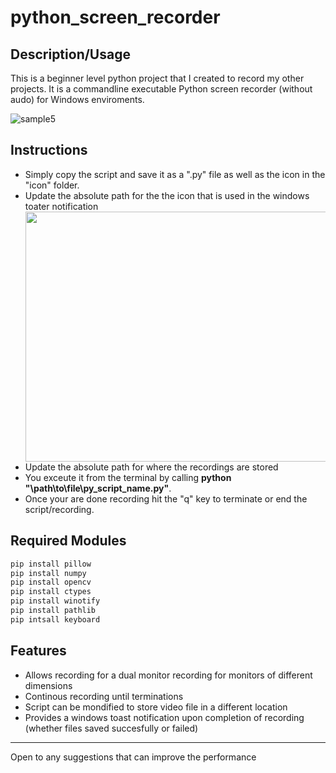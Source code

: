 # python_screen_recorder

## Description/Usage

This is a beginner level python project that I created to record my other projects. It is a commandline executable Python screen recorder (without audo) for Windows enviroments.

![sample5](https://user-images.githubusercontent.com/68747084/230796396-5dcfda01-609c-487e-811c-b21fecf12637.gif)

## Instructions
<ul>
<li>Simply copy the script and save it as a ".py" file as well as the icon in the "icon" folder.</li>
<li>Update the absolute path for the the icon that is used in the windows toater notification</li> 

<img src="https://user-images.githubusercontent.com/68747084/230797965-ac31bd7b-d50e-4b2e-86fd-7a8a0e9894f4.png" width="600px" height="400px">

<li>Update the absolute path for where the recordings are stored</li> 

<li>You exceute it from the terminal by calling <b>python "\path\to\file\py_script_name.py"</b>.</li>

<li>Once your are done recording hit the "q" key to terminate or end the script/recording.</li>
</ul>




## Required Modules
```bash
pip install pillow
pip install numpy
pip install opencv
pip install ctypes
pip install winotify
pip install pathlib
pip intsall keyboard
```


## Features
<ul>
<li>Allows recording for a dual monitor recording for monitors of different dimensions</li>
<li>Continous recording until terminations</li>
<li>Script can be mondified to store video file in a different location</li> 
<li>Provides a windows toast notification upon completion of recording (whether files saved succesfully or failed)</li>
</ul>



<hr>
Open to any suggestions that can improve the performance




